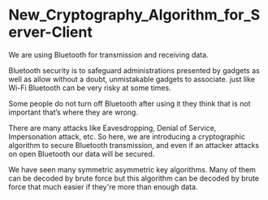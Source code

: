 # New_Cryptography_Algorithm_for_Server-Client

We are using Bluetooth for transmission and receiving data.

Bluetooth security is to safeguard administrations presented by gadgets as well as allow without a doubt, unmistakable gadgets to associate. just like Wi-Fi Bluetooth can be very risky at some times. 

Some people do not turn off Bluetooth after using it they think that is not important that’s where they are wrong. 

There are many attacks like Eavesdropping, Denial of Service, Impersonation attack, etc. So here, we are introducing a cryptographic algorithm to secure Bluetooth transmission, and even if an attacker attacks on open Bluetooth our data will be secured. 

We have seen many symmetric asymmetric key algorithms. Many of them can be decoded by brute force but this algorithm can be decoded by brute force that much easier if they're more than enough data. 
